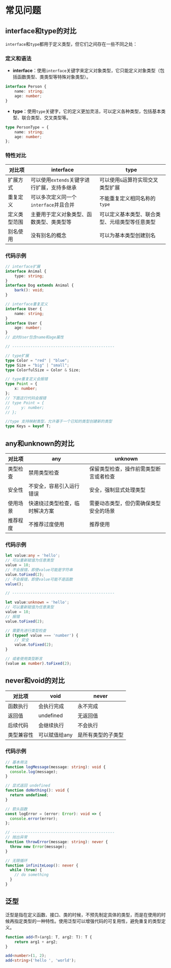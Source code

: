 # 常见问题

## **interface和type的对比**

`interface`和`type`都用于定义类型，但它们之间存在一些不同之处：

### 定义和语法
- **interface**：使用`interface`关键字来定义对象类型，它只能定义对象类型（包括函数类型、类类型等特殊对象类型）。
```typescript
interface Person {
    name: string;
    age: number;
}
```
- **type**：使用`type`关键字，它的定义更加灵活，可以定义各种类型，包括基本类型、联合类型、交叉类型等。
```typescript
type PersonType = {
    name: string;
    age: number;
};
```

### 特性对比
| 对比项       | interface                                   | type                                           |
| ------------ | ------------------------------------------- | ---------------------------------------------- |
| 扩展方式     | 可以使用`extends`关键字进行扩展，支持多继承 | 可以使用`&`运算符实现交叉类型扩展              |
| 重复定义     | 可以多次定义同一个`interface`并且合并       | 不能重复定义相同名称的`type`                   |
| 定义类型范围 | 主要用于定义对象类型、函数类型、类类型等    | 可以定义基本类型、联合类型、元组类型等任意类型 |
| 别名使用     | 没有别名的概念                              | 可以为基本类型创建别名                         |

### 代码示例
```typescript
// interface扩展
interface Animal {
    type: string;
}
interface Dog extends Animal {
    bark(): void;
}

// interface重复定义
interface User {
    name: string;
}
interface User {
    age: number;
}
// 此时User包含name和age属性

// ---------------------------------------------

// type扩展
type Color = "red" | "blue";
type Size = "big" | "small";
type ColorfulSize = Color & Size;

// type重复定义会报错
type Point = {
    x: number;
};
// 下面这行代码会报错
// type Point = {
//     y: number;
// };

//type 支持映射类型，允许基于一个已知的类型创建新的类型
type Keys = keyof T;
```

## **any和unknown**的对比

| 对比项   | any                            | unknown                                |
| -------- | ------------------------------ | -------------------------------------- |
| 类型检查 | 禁用类型检查                   | 保留类型检查，操作前需类型断言或者检查 |
| 安全性   | 不安全，容易引入运行错误       | 安全，强制显式处理类型                 |
| 使用场景 | 快速绕过类型检查，临时解决方案 | 需要动态类型，但仍需确保类型安全的场景 |
| 推荐程度 | 不推荐过度使用                 | 推荐使用                               |

### 代码示例

``` ts
let value:any = 'hello';
// 可以重新赋值为任意类型
value = 18;
// 不会报错，即使value可能是字符串
value.toFixed(2);
// 不会报错，即使value可能不是函数
value();

// ---------------------------------------------

let value:unknown = 'hello';
// 可以重新赋值为任意类型
value = 18;
// 报错
value.toFixed(2);

// 需要先进行类型检查
if (typeof value === 'number') {
    // 安全
    value.toFixed(2);
}

// 或者使用类型断言
(value as number).toFixed(2);
```

## **never和void的对比**

| 对比项     | void          | never              |
| ---------- | ------------- | ------------------ |
| 函数执行   | 会执行完成    | 永不完成           |
| 返回值     | undefined     | 无返回值           |
| 后续代码   | 会继续执行    | 不会执行           |
| 类型兼容性 | 可以赋值给any | 是所有类型的子类型 |

### 代码示例

``` ts
// 基本用法
function logMessage(message: string): void {
  console.log(message);
}

// 显式返回 undefined
function doNothing(): void {
  return undefined;
}

// 箭头函数
const logError = (error: Error): void => {
  console.error(error);
};

// ---------------------------------------------
// 抛出异常
function throwError(message: string): never {
  throw new Error(message);
}

// 无限循环
function infiniteLoop(): never {
  while (true) {
    // do something
  }
}
```

## 泛型

泛型是指在定义函数、接口、类的时候，不预先制定具体的类型，而是在使用的时候再指定类型的一种特性。使用泛型可以增强代码的可复用性，避免重复的类型定义。

``` ts
function add<T>(arg1: T, arg2: T): T {
    return arg1 + arg2;
}

add<number>(1, 2);
add<string>('hello ', 'world');
```

